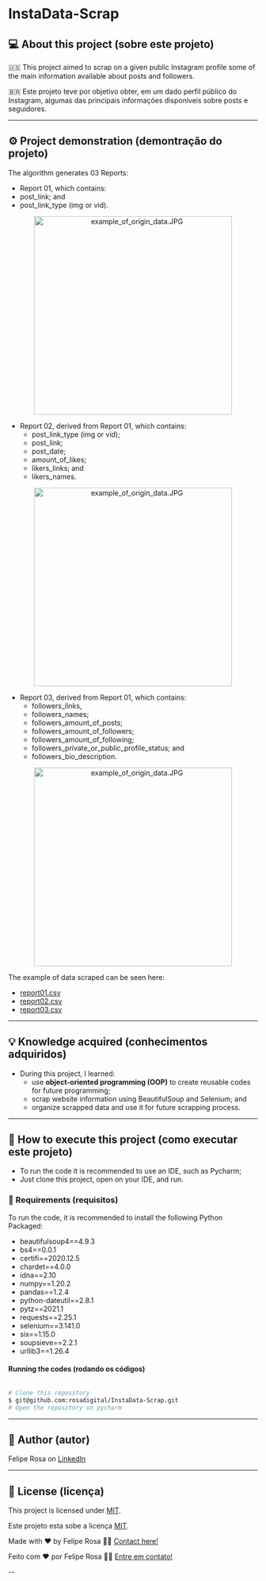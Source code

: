 # InstaData-Scrap
## 💻 About this project (sobre este projeto)
:us: This project aimed to scrap on a given public Instagram profile some of the main information available about posts and followers.

:brazil: Este projeto teve por objetivo obter, em um dado perfil público do Instagram, algumas das principais informações disponíveis sobre posts e seguidores.

---
## ⚙️ Project demonstration (demontração do projeto)
The algorithm generates 03 Reports:
 - Report 01, which contains:
  - post_link; and
  - post_link_type (img or vid).
<p align="center"> <img alt="example_of_origin_data.JPG" title="example_of_origin_data.JPG" src="./assets/example_of_origin_data.JPG" width="400px">

- Report 02, derived from Report 01, which contains:
  - post_link_type (img or vid);
  - post_link;
  - post_date;
  - amount_of_likes;
  - likers_links; and
  - likers_names.
<p align="center"> <img alt="example_of_origin_data.JPG" title="example_of_origin_data.JPG" src="./assets/example_of_origin_data.JPG" width="400px">
   
- Report 03, derived from Report 01, which contains:
  - followers_links,
  - followers_names;
  - followers_amount_of_posts;
  - followers_amount_of_followers;
  - followers_amount_of_following;
  - followers_private_or_public_profile_status; and
  - followers_bio_description.
<p align="center"> <img alt="example_of_origin_data.JPG" title="example_of_origin_data.JPG" src="./assets/example_of_origin_data.JPG" width="400px">

The example of data scraped can be seen here:
- [report01.csv](./report_01_renovesergipe.csv)
- [report02.csv](./report_02_renovesergipe.csv)
- [report03.csv](./report_03_renovesergipe.csv)

---
	
## 💡 Knowledge acquired (conhecimentos adquiridos)

- During this project, I learned:
  - use **object-oriented programming (OOP)** to create reusable codes for future programming;
  - scrap website information using BeautifulSoup and Selenium; and
  - organize scrapped data and use it for future scrapping process.

---

## 🚀 How to execute this project (como executar este projeto)

 - To run the code it is recommended to use an IDE, such as Pycharm;
  - Just clone this project, open on your IDE, and run.

### 🎲 Requirements (requisitos)

To run the code, it is recommended to install the following Python Packaged:
- beautifulsoup4==4.9.3
- bs4==0.0.1
- certifi==2020.12.5
- chardet==4.0.0
- idna==2.10
- numpy==1.20.2
- pandas==1.2.4
- python-dateutil==2.8.1
- pytz==2021.1
- requests==2.25.1
- selenium==3.141.0
- six==1.15.0
- soupsieve==2.2.1
- urllib3==1.26.4


#### Running the codes (rodando os códigos)

```bash

# Clone this repository
$ git@github.com:rosadigital/InstaData-Scrap.git
# Open the repository on pycharm

```

---

## 🦸 Author (autor)


Felipe Rosa on [LinkedIn](https://www.linkedin.com/in/felipe-rosa/)

---

## 📝 License (licença)

This project is licensed under [MIT](./LICENSE).

Este projeto esta sobe a licença [MIT](./LICENSE).

Made with ❤️ by Felipe Rosa 👋🏽 [Contact here!](https://www.linkedin.com/in/felipe-rosa/)

Feito com ❤️ por Felipe Rosa 👋🏽 [Entre em contato!](https://www.linkedin.com/in/felipe-rosa/)

--
